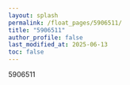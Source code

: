 ```yaml
---
layout: splash
permalink: /float_pages/5906511/
title: "5906511"
author_profile: false
last_modified_at: 2025-06-13
toc: false
---
```

 
5906511
